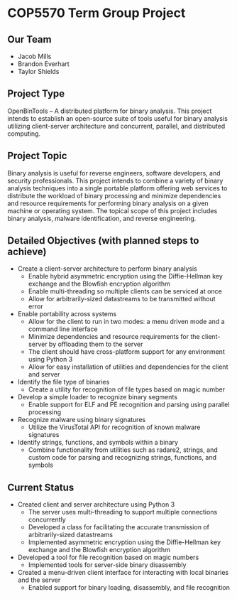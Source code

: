 # COP5570 Term Group Project
## Our Team
- Jacob Mills
- Brandon Everhart
- Taylor Shields

## Project Type
OpenBinTools – A distributed platform for binary analysis. This project intends to establish an open-source suite of tools useful for binary analysis utilizing client-server architecture and concurrent, parallel, and distributed computing.

## Project Topic
Binary analysis is useful for reverse engineers, software developers, and security professionals. This project intends to combine a variety of binary analysis techniques into a single portable platform offering web services to distribute the workload of binary processing and minimize dependencies and resource requirements for performing binary analysis on a given machine or operating system. The topical scope of this project includes binary analysis, malware identification, and reverse engineering.

## Detailed Objectives (with planned steps to achieve)
   - Create a client-server architecture to perform binary analysis
     - Enable hybrid asymmetric encryption using the Diffie-Hellman key exchange and the Blowfish encryption algorithm
     - Enable multi-threading so multiple clients can be serviced at once
     - Allow for arbitrarily-sized datastreams to be transmitted without error
   - Enable portability across systems
     - Allow for the client to run in two modes: a menu driven mode and a command line interface
     - Minimize dependencies and resource requirements for the client-server by offloading them to the server
     - The client should have cross-platform support for any environment using Python 3
     - Allow for easy installation of utilities and dependencies for the client and server
   - Identify the file type of binaries
     - Create a utility for recognition of file types based on magic number
   - Develop a simple loader to recognize binary segments
     - Enable support for ELF and PE recognition and parsing using parallel processing
   - Recognize malware using binary signatures
     - Utilize the VirusTotal API for recognition of known malware signatures
   - Identify strings, functions, and symbols within a binary
     - Combine functionality from utilities such as radare2, strings, and custom code for parsing and recognizing strings, functions, and symbols

## Current Status
   - Created client and server architecture using Python 3
     - The server uses multi-threading to support multiple connections concurrently
     - Developed a class for facilitating the accurate transmission of arbitrarily-sized datastreams
     - Implemented asymmetric encryption using the Diffie-Hellman key exchange and the Blowfish encryption algorithm
   - Developed a tool for file recognition based on magic numbers
     - Implemented tools for server-side binary disassembly
   - Created a menu-driven client interface for interacting with local binaries and the server
     - Enabled support for binary loading, disassembly, and file recognition

